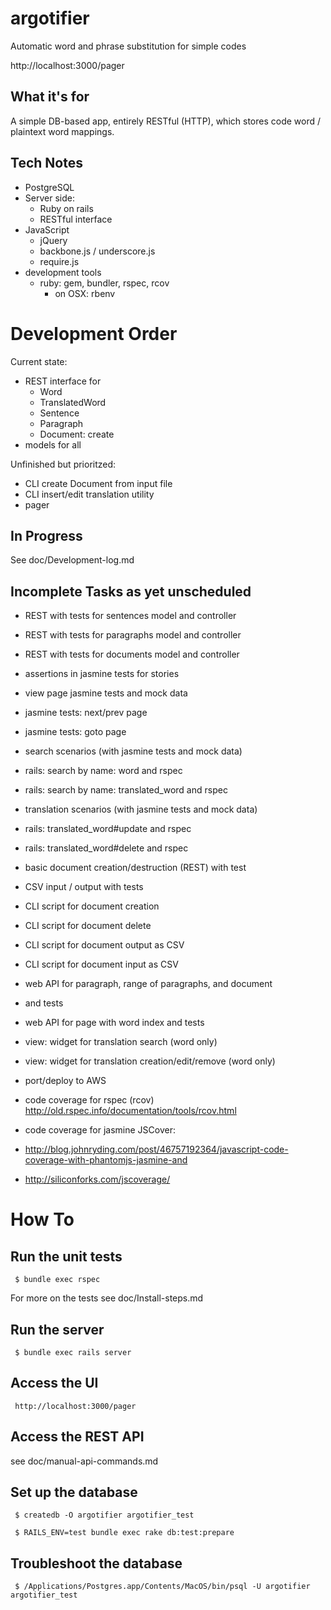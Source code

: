 argotifier
==========

Automatic word and phrase substitution for simple codes

http://localhost:3000/pager

What it's for
-------------

A simple DB-based app, entirely RESTful (HTTP), which stores 
code word / plaintext word mappings.

Tech Notes
----------

- PostgreSQL
- Server side:
   - Ruby on rails
   - RESTful interface
- JavaScript
   - jQuery
   - backbone.js / underscore.js
   - require.js
- development tools
   - ruby: gem, bundler, rspec, rcov
      - on OSX: rbenv


Development Order
=================

Current state:
- REST interface for
   - Word
   - TranslatedWord
   - Sentence
   - Paragraph
   - Document: create
- models for all

Unfinished but prioritzed:
- CLI create Document from input file
- CLI insert/edit translation utility
- pager

In Progress
-----------

See doc/Development-log.md

Incomplete Tasks as yet unscheduled
-----------------------------------

- REST with tests for sentences model and controller
- REST with tests for paragraphs model and controller
- REST with tests for documents model and controller

- assertions in jasmine tests for stories
- view page jasmine tests and mock data
- jasmine tests: next/prev page
- jasmine tests: goto page

- search scenarios (with jasmine tests and mock data)
- rails: search by name: word and rspec
- rails: search by name: translated_word and rspec

- translation scenarios (with jasmine tests and mock data)
- rails: translated_word#update and rspec
- rails: translated_word#delete and rspec

- basic document creation/destruction (REST) with test
- CSV input / output with tests
- CLI script for document creation
- CLI script for document delete
- CLI script for document output as CSV
- CLI script for document input as CSV

- web API for paragraph, range of paragraphs, and document
 - and tests
- web API for page with word index and tests
- view: widget for translation search (word only)
- view: widget for translation creation/edit/remove (word only)

- port/deploy to AWS

- code coverage for rspec (rcov)
http://old.rspec.info/documentation/tools/rcov.html

- code coverage for jasmine
JSCover:
- http://blog.johnryding.com/post/46757192364/javascript-code-coverage-with-phantomjs-jasmine-and
- http://siliconforks.com/jscoverage/


How To
======

Run the unit tests
------------------

     $ bundle exec rspec

For more on the tests see doc/Install-steps.md


Run the server
--------------

     $ bundle exec rails server

Access the UI
-------------

     http://localhost:3000/pager


Access the REST API
-------------------

see doc/manual-api-commands.md

Set up the database
-------------------

     $ createdb -O argotifier argotifier_test

     $ RAILS_ENV=test bundle exec rake db:test:prepare

Troubleshoot the database
-------------------------

     $ /Applications/Postgres.app/Contents/MacOS/bin/psql -U argotifier argotifier_test

